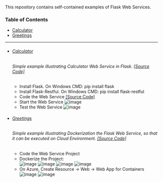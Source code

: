 This repository contains self-contained examples of Flask Web Services.

### Table of Contents
  - <a href='#calculator'>Calculator</a> 
  - <a href='#greetings'>Greetings</a>


<hr>

- ###### [Calculator](https://github.com/rahulvaish/FlaskWebServices-Python/tree/Calculator) 
   ###### Simple example illustrating Calculator Web Service in Flask. [[Source Code]](https://github.com/rahulvaish/FlaskWebServices-Python/tree/Calculator) 
  - Install Flask. On Windows CMD: pip install flask
  - Install Flask-Restful. On Windows CMD: pip install flask-restful
  - Code the Web Service [[Source Code]](https://github.com/rahulvaish/FlaskWebServices-Python/tree/Calculator)
  - Start the Web Service
  ![image](https://user-images.githubusercontent.com/689226/50307382-4df96c80-04be-11e9-8434-f4d555f43271.png)
  - Test the Web Service
  ![image](https://user-images.githubusercontent.com/45539698/62387379-11274500-b578-11e9-92c5-4d93f85852b2.png)


- ###### [Greetings](https://github.com/rahulvaish/FlaskWebServices-Python/tree/Greetings) 
   ###### Simple example illustrating Dockerization the Flask Web Service, so that it can be executed on Cloud Environment. [[Source Code]](https://github.com/rahulvaish/FlaskWebServices-Python/tree/Greetings) 
  - Code the Web Service Project
  - Dockerize the Project:</br>
  ![image](https://user-images.githubusercontent.com/689226/54067237-ca048480-4263-11e9-9770-11b9582c7458.png)
  ![image](https://user-images.githubusercontent.com/689226/54067246-ebfe0700-4263-11e9-9226-431f80843b4e.png)
  ![image](https://user-images.githubusercontent.com/689226/54067336-c6253200-4264-11e9-80fb-106f3f119bac.png)
  ![image](https://user-images.githubusercontent.com/689226/54067358-0a183700-4265-11e9-9bdb-590e52ab444c.png)
  - On Azure, Create Resource -> Web -> Web App for Containers <br>
  ![image](https://user-images.githubusercontent.com/689226/54067506-da6a2e80-4266-11e9-9679-d27b8b6a0578.png)
  ![image](https://user-images.githubusercontent.com/689226/54067472-6d569900-4266-11e9-8704-62530b0890e0.png)


